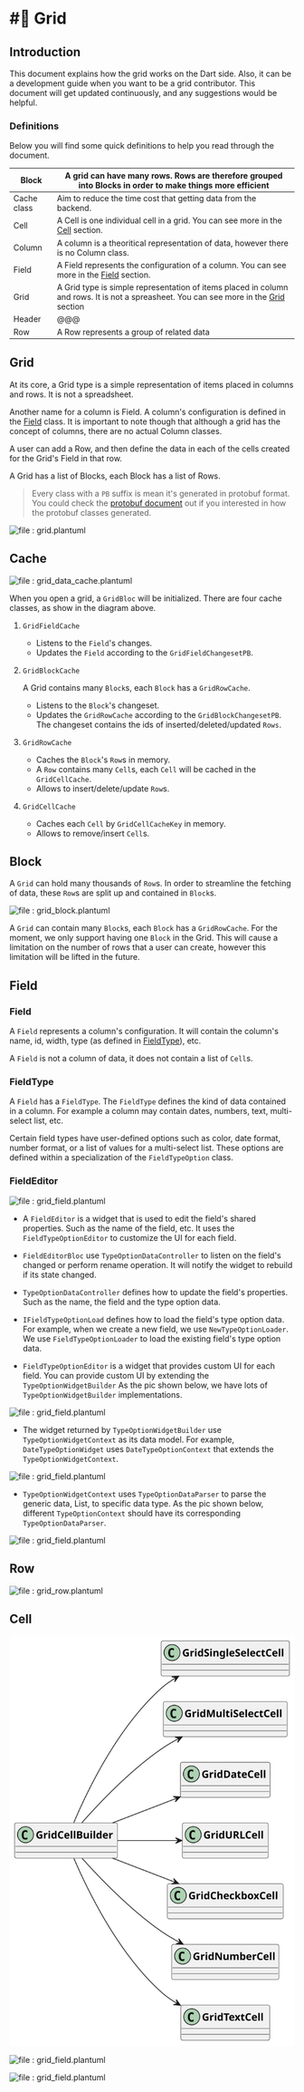 # #⃣ Grid

## Introduction

This document explains how the grid works on the Dart side. Also, it can be a development guide when you want to be a
grid contributor. This document will get updated continuously, and any suggestions would be helpful.

### Definitions

Below you will find some quick definitions to help you read through the document.

| Block       | A grid can have many rows. Rows are therefore grouped into Blocks in order to make things more efficient                                             |
| ----------- |------------------------------------------------------------------------------------------------------------------------------------------------------|
| Cache class | Aim to reduce the time cost that getting data from the backend.                                                                                                                                                      |
| Cell        | A Cell is one individual cell in a grid. You can see more in the [Cell](grid.md#cell) section.                                                       |
| Column      | A column is a theoritical representation of data, however there is no Column class.                                                                  |
| Field       | A Field represents the configuration of a column. You can see more in the [Field](grid.md#field) section.                                            |
| Grid        | A Grid type is simple representation of items placed in column and rows. It is not a spreasheet. You can see more in the [Grid](grid.md#grid) section |
| Header      | @@@                                                                                                                                                  |
| Row         | A Row represents a group of related data                                                                                                             |

## Grid

At its core, a Grid type is a simple representation of items placed in columns and rows. It is not a spreadsheet.

Another name for a column is Field. A column's configuration is defined in the [Field](grid.md#field) class.
It is important to note though that although a grid has the concept of columns, there are no actual Column classes.

A user can add a Row, and then define the data in each of the cells created for the Grid's Field in that row.

A Grid has a list of Blocks, each Block has a list of Rows. 

>  Every class with a `PB` suffix is mean it's generated in protobuf format. You could check the [protobuf document](https://appflowy.gitbook.io/docs/essential-documentation/contribute-to-appflowy/architecture/backend/protobuf) out if you interested in how the protobuf classes generated.

![file : grid.plantuml](https://raw.githubusercontent.com/AppFlowy-IO/AppFlowy-Docs/main/uml/output/grid.svg)

## Cache

![file : grid\_data\_cache.plantuml](https://raw.githubusercontent.com/AppFlowy-IO/AppFlowy-Docs/main/uml/output/block\_row\_cell\_relation.svg)

When you open a grid, a `GridBloc` will be initialized. There are four cache classes, as show in the diagram above.

1. `GridFieldCache`
   * Listens to the `Field`'s changes.
   * Updates the `Field` according to the `GridFieldChangesetPB`.
2.  `GridBlockCache`

    A Grid contains many `Block`s, each `Block` has a `GridRowCache`.

    * Listens to the `Block`'s changeset.
    * Updates the `GridRowCache` according to the `GridBlockChangesetPB`. The changeset contains the ids of inserted/deleted/updated `Rows`.
3. `GridRowCache`
   * Caches the `Block`'s `Row`s in memory.
   * A `Row` contains many `Cell`s, each `Cell` will be cached in the `GridCellCache`.
   * Allows to insert/delete/update `Row`s.
4. `GridCellCache`
   * Caches each `Cell` by `GridCellCacheKey` in memory.
   * Allows to remove/insert `Cell`s.

## Block

A `Grid` can hold many thousands of `Row`s. In order to streamline the fetching of data, these `Row`s are split up and
contained in `Block`s.&#x20;

![file : grid_block.plantuml](https://raw.githubusercontent.com/AppFlowy-IO/AppFlowy-Docs/main/uml/output/grid_block.svg)

A `Grid` can contain many `Block`s, each `Block` has a `GridRowCache`. For the moment, we only support having one `Block`
in the Grid. This will cause a limitation on the number of rows that a user can create, however this limitation will be
lifted in the future.


## Field

### Field

A `Field` represents a column's configuration. It will contain the column's name, id, width, type (as defined in [FieldType](grid.md#fieldtype)), etc.

A `Field` is not a column of data, it does not contain a list of `Cell`s.

### FieldType

A `Field` has a `FieldType`. The `FieldType` defines the kind of data contained in a column. For example a column may contain
dates, numbers, text, multi-select list, etc.

Certain field types have user-defined options such as color, date format, number format, or a list of values for a multi-select list.
These options are defined within a specialization of the `FieldTypeOption` class.

### **FieldEditor**

![file : grid\_field.plantuml](https://raw.githubusercontent.com/AppFlowy-IO/docs/main/uml/output/Field\_Editor.svg)

* A `FieldEditor` is a widget that is used to edit the field's shared properties. Such as the name of the field, etc. It uses the
  `FieldTypeOptionEditor` to customize the UI for each field.

* `FieldEditorBloc` use `TypeOptionDataController` to listen on the field's changed or perform rename operation.
  It will notify the widget to rebuild if its state changed.

* `TypeOptionDataController` defines how to update the field's properties. Such as the name, the field and the type option data.

* `IFieldTypeOptionLoad` defines how to load the field's type option data. For example, when we create a new field, we use
  `NewTypeOptionLoader`. We use `FieldTypeOptionLoader` to load the existing field's type option data.

* `FieldTypeOptionEditor` is a widget that provides custom UI for each field. You can provide custom UI by extending the `TypeOptionWidgetBuilder`
  As the pic shown below, we have lots of `TypeOptionWidgetBuilder` implementations. 
  

![file : grid\_field.plantuml](https://raw.githubusercontent.com/AppFlowy-IO/docs/main/uml/output/Field_Type_Option_Widget_Builder_Impl.svg)
* The widget returned by `TypeOptionWidgetBuilder` use `TypeOptionWidgetContext` as its data model. For example, `DateTypeOptionWidget` uses
  `DateTypeOptionContext` that extends the `TypeOptionWidgetContext`.

![file : grid\_field.plantuml](https://raw.githubusercontent.com/AppFlowy-IO/docs/main/uml/output/Field_Type_Option_Widget_Builder.svg)

* `TypeOptionWidgetContext` uses `TypeOptionDataParser` to parse the generic data, List<int>, to specific data type. As the pic shown below, 
  different `TypeOptionContext` should have its corresponding `TypeOptionDataParser`. 

![file : grid\_field.plantuml](https://raw.githubusercontent.com/AppFlowy-IO/docs/main/uml/output/Field_Type_Option_Editor_Data_Parser.svg)

## Row

![file : grid_row.plantuml](https://raw.githubusercontent.com/AppFlowy-IO/docs/main/uml/output/grid_row.svg)


## Cell

![file : grid\_field.plantuml](../../../../uml/output/Grid_Cell_Builder.svg)

![file : grid\_field.plantuml](https://raw.githubusercontent.com/AppFlowy-IO/docs/main/uml/output/Grid\_Cell\_Builder.svg)

![file : grid\_field.plantuml](https://raw.githubusercontent.com/AppFlowy-IO/docs/main/uml/output/Grid\_Cell\_Controller.svg)
